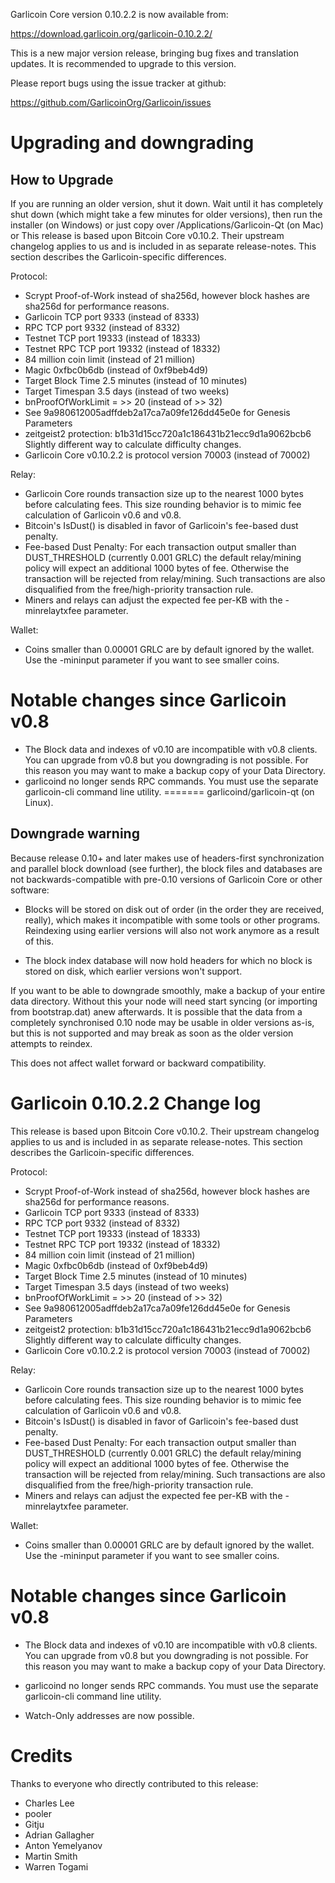 Garlicoin Core version 0.10.2.2 is now available from:

  <https://download.garlicoin.org/garlicoin-0.10.2.2/>

This is a new major version release, bringing bug fixes and translation 
updates. It is recommended to upgrade to this version.

Please report bugs using the issue tracker at github:

  <https://github.com/GarlicoinOrg/Garlicoin/issues>

Upgrading and downgrading
=========================

How to Upgrade
--------------

If you are running an older version, shut it down. Wait until it has completely
shut down (which might take a few minutes for older versions), then run the
installer (on Windows) or just copy over /Applications/Garlicoin-Qt (on Mac) or
This release is based upon Bitcoin Core v0.10.2.  Their upstream changelog applies to us and
is included in as separate release-notes.  This section describes the Garlicoin-specific differences.

Protocol:
- Scrypt Proof-of-Work instead of sha256d, however block hashes are sha256d for performance reasons.
- Garlicoin TCP port 9333 (instead of 8333)
- RPC TCP port 9332 (instead of 8332)
- Testnet TCP port 19333 (instead of 18333)
- Testnet RPC TCP port 19332 (instead of 18332)
- 84 million coin limit  (instead of 21 million)
- Magic 0xfbc0b6db       (instead of 0xf9beb4d9)
- Target Block Time 2.5 minutes (instead of 10 minutes)
- Target Timespan 3.5 days      (instead of two weeks)
- bnProofOfWorkLimit = >> 20    (instead of >> 32)
- See 9a980612005adffdeb2a17ca7a09fe126dd45e0e for Genesis Parameters
- zeitgeist2 protection: b1b31d15cc720a1c186431b21ecc9d1a9062bcb6 Slightly different way to calculate difficulty changes.
- Garlicoin Core v0.10.2.2 is protocol version 70003 (instead of 70002)

Relay:
- Garlicoin Core rounds transaction size up to the nearest 1000 bytes before calculating fees.  This size rounding behavior is to mimic fee calculation of Garlicoin v0.6 and v0.8.
- Bitcoin's IsDust() is disabled in favor of Garlicoin's fee-based dust penalty.
- Fee-based Dust Penalty: For each transaction output smaller than DUST_THRESHOLD (currently 0.001 GRLC) the default relay/mining policy will expect an additional 1000 bytes of fee.  Otherwise the transaction will be rejected from relay/mining.  Such transactions are also disqualified from the free/high-priority transaction rule.
- Miners and relays can adjust the expected fee per-KB with the -minrelaytxfee parameter.

Wallet:
- Coins smaller than 0.00001 GRLC are by default ignored by the wallet.  Use the -mininput parameter if you want to see smaller coins.

Notable changes since Garlicoin v0.8
===================================

- The Block data and indexes of v0.10 are incompatible with v0.8 clients.  You can upgrade from v0.8 but you downgrading is not possible.  For this reason you may want to make a backup copy of your Data Directory.
- garlicoind no longer sends RPC commands.  You must use the separate garlicoin-cli command line utility.
=======
garlicoind/garlicoin-qt (on Linux).

Downgrade warning
------------------

Because release 0.10+ and later makes use of headers-first synchronization and
parallel block download (see further), the block files and databases are not
backwards-compatible with pre-0.10 versions of Garlicoin Core or other software:

* Blocks will be stored on disk out of order (in the order they are
received, really), which makes it incompatible with some tools or
other programs. Reindexing using earlier versions will also not work
anymore as a result of this.

* The block index database will now hold headers for which no block is
stored on disk, which earlier versions won't support.

If you want to be able to downgrade smoothly, make a backup of your entire data
directory. Without this your node will need start syncing (or importing from
bootstrap.dat) anew afterwards. It is possible that the data from a completely
synchronised 0.10 node may be usable in older versions as-is, but this is not
supported and may break as soon as the older version attempts to reindex.

This does not affect wallet forward or backward compatibility.


Garlicoin 0.10.2.2 Change log
============================
This release is based upon Bitcoin Core v0.10.2.  Their upstream changelog applies to us and
is included in as separate release-notes.  This section describes the Garlicoin-specific differences.

Protocol:
- Scrypt Proof-of-Work instead of sha256d, however block hashes are sha256d for performance reasons.
- Garlicoin TCP port 9333 (instead of 8333)
- RPC TCP port 9332 (instead of 8332)
- Testnet TCP port 19333 (instead of 18333)
- Testnet RPC TCP port 19332 (instead of 18332)
- 84 million coin limit  (instead of 21 million)
- Magic 0xfbc0b6db       (instead of 0xf9beb4d9)
- Target Block Time 2.5 minutes (instead of 10 minutes)
- Target Timespan 3.5 days      (instead of two weeks)
- bnProofOfWorkLimit = >> 20    (instead of >> 32)
- See 9a980612005adffdeb2a17ca7a09fe126dd45e0e for Genesis Parameters
- zeitgeist2 protection: b1b31d15cc720a1c186431b21ecc9d1a9062bcb6 Slightly different way to calculate difficulty changes.
- Garlicoin Core v0.10.2.2 is protocol version 70003 (instead of 70002)

Relay:
- Garlicoin Core rounds transaction size up to the nearest 1000 bytes before calculating fees.  This size rounding behavior is to mimic fee calculation of Garlicoin v0.6 and v0.8.
- Bitcoin's IsDust() is disabled in favor of Garlicoin's fee-based dust penalty.
- Fee-based Dust Penalty: For each transaction output smaller than DUST_THRESHOLD (currently 0.001 GRLC) the default relay/mining policy will expect an additional 1000 bytes of fee.  Otherwise the transaction will be rejected from relay/mining.  Such transactions are also disqualified from the free/high-priority transaction rule.
- Miners and relays can adjust the expected fee per-KB with the -minrelaytxfee parameter.

Wallet:
- Coins smaller than 0.00001 GRLC are by default ignored by the wallet.  Use the -mininput parameter if you want to see smaller coins.

Notable changes since Garlicoin v0.8
===================================

- The Block data and indexes of v0.10 are incompatible with v0.8 clients.  You can upgrade from v0.8 but you downgrading is not possible.  For this reason you may want to make a backup copy of your Data Directory.
- garlicoind no longer sends RPC commands.  You must use the separate garlicoin-cli command line utility.

- Watch-Only addresses are now possible.

Credits
=======

Thanks to everyone who directly contributed to this release:

- Charles Lee
- pooler
- Gitju
- Adrian Gallagher
- Anton Yemelyanov
- Martin Smith
- Warren Togami
